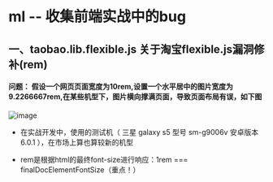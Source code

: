 # ml -- 收集前端实战中的bug
 
## **一、taobao.lib.flexible.js 关于淘宝flexible.js漏洞修补(rem)**  
   
#### 问题： 假设一个网页页面宽度为10rem,设置一个水平居中的图片宽度为 9.2266667rem,在某些机型下，图片横向撑满页面，导致页面布局有误，如下图
 ![image](/taobao.lib.flexible.js/images/2-2三星浏览器页面正常.png)
 
 * 在实战开发中，使用的测试机（ 三星 galaxy s5 型号 sm-g9006v 安卓版本6.0.1 ），在市场上算也算较新的机型
 - rem是根据html的最终font-size进行响应：1rem === finalDocElementFontSize（重点！） 